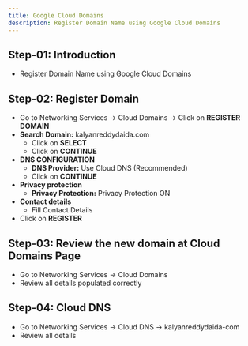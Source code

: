 ```yaml
---
title: Google Cloud Domains
description: Register Domain Name using Google Cloud Domains
---
```


## Step-01: Introduction
- Register Domain Name using Google Cloud Domains

## Step-02: Register Domain
- Go to Networking Services -> Cloud Domains -> Click on **REGISTER DOMAIN**
- **Search Domain:** kalyanreddydaida.com
  - Click on **SELECT**
  - Click on **CONTINUE**
- **DNS CONFIGURATION**
  - **DNS Provider:** Use Cloud DNS (Recommended)
  - Click on **CONTINUE**  
- **Privacy protection**
  - **Privacy Protection:** Privacy Protection ON  
- **Contact details**
  - Fill Contact Details
- Click on **REGISTER**

## Step-03: Review the new domain at Cloud Domains Page
- Go to Networking Services -> Cloud Domains 
- Review all details populated correctly

## Step-04: Cloud DNS
- Go to Networking Services -> Cloud DNS -> kalyanreddydaida-com
- Review all details